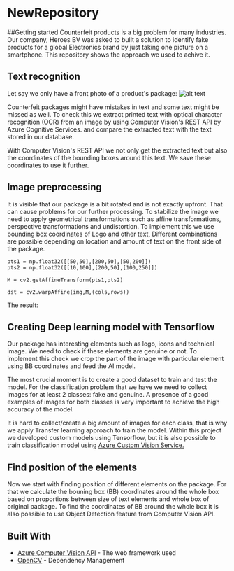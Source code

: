 # NewRepository

##Getting started
Counterfeit products is a big problem for many industries. Our company, Heroes BV was asked to bullt a solution to identify fake products for a global Electronics brand by just taking one picture on a smartphone. This repository shows the approach we used to achive it.

## Text  recognition
Let say we only have a front photo of a product's package:
![alt text](https://camo.githubusercontent.com/d4f8564ac8814286de6fe9868ed51c653923eb89/687474703a2f2f74686568756e74696e67746f6e69616e2e636f6d2f77702d636f6e74656e742f75706c6f6164732f323031342f31322f7061636b6167655f7069632e6a7067)

Counterfeit packages might have mistakes in text and some text might be missed as well. To check this we extract printed text with optical character recognition (OCR) from an image by using Computer Vision's REST API by Azure Cognitive Services. and compare the extracted text with the text stored in our database.


With Computer Vision's REST API we not only get the extracted text but also the coordinates of the bounding boxes around this text. We save these coordinates to use it further.


## Image preprocessing
It is visible that our package is a bit rotated and is not exactly upfront. That can cause problems for our further processing. To stabilize the image we need to apply geometrical transformations such as affine transformations, perspective transformations and undistortion. To implement this we use bounding box coordinates of Logo and other text,  Different combinations are possible depending on location and amount of text on the front side of the package. 

```
pts1 = np.float32([[50,50],[200,50],[50,200]])
pts2 = np.float32([[10,100],[200,50],[100,250]])

M = cv2.getAffineTransform(pts1,pts2)

dst = cv2.warpAffine(img,M,(cols,rows))
```
The result:


## Creating Deep learning model with Tensorflow
Our package has interesting elements such as logo, icons and technical image. We need to check if these elements are genuine or not. To implement this check we crop the part of the image with particular element using BB coordinates and feed the AI model.

The most crucial moment is to create a good dataset to train and test the model. For the classification problem that we have we need to collect images for at least 2 classes: fake and genuine. A presence of a good examples of images for both classes is very important to achieve the high accuracy of the model. 

It is hard to collect/create a big amount of images for each class, that is why we apply Transfer learning approach to train the model. Within this project we developed custom models using Tensorflow, but it is also possible to train classification model using [Azure Custom Vision Service.](https://www.customvision.ai/)



## Find position of the elements
Now we start with finding position of different elements on the package. For that we calculate the bouning box (BB) coordinates around the whole box based on proportions between size of text elements and whole box of original package. To find the coordinates of BB around the whole box it is also possible to use Object Detection feature from Computer Vision API.






## Built With

* [Azure Computer Vision API](https://docs.microsoft.com/en-us/azure/cognitive-services/computer-vision/quickstarts/python-print-text) - The web framework used
* [OpenCV](https://opencv.org/) - Dependency Management



